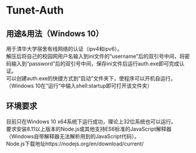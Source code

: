 # Tunet-Auth
## 用途&用法（Windows 10）
用于清华大学宿舍有线网络的认证（ipv4和ipv6）。  
解压后将自己的校园网用户名输入到ini文件的“username”后的双引号中间，将密码输入到“password”后的双引号中间，保存ini文件后运行auth.exe即可完成认证。  
可以创建auth.exe的快捷方式到“启动”文件夹下，使程序可以开机自运行。（Windows 10在“运行”中输入shell:startup即可打开该文件夹）
## 环境要求
目前只在Windows 10 x64系统下运行成功，理论上32位系统也可以运行。  
要求安装8.11以上版本的Node.js或其他支持ES6标准的JavaScript解释器（Windows自带解释器无法解析用到的JavaScript代码）。  
Node.js下载地址https://nodejs.org/en/download/current/  

